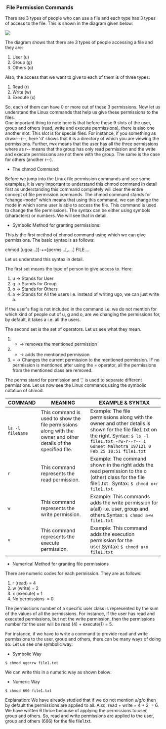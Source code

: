 ###  File Permission Commands

There are 3 types of people who can use a file and each type has 3 types of access to the file. This is shown in the diagram given below:

![](https://d3n0h9tb65y8q.cloudfront.net/public_assets/assets/000/002/903/original/File_Permission_Commands.png?1646404416)

The diagram shows that there are 3 types of people accessing a file and they are:

1.  User (u)
2.  Group (g)
3.  Others (o)

Also, the access that we want to give to each of them is of three types:

1.  Read (r)
2.  Write (w)
3.  Execute (x)

So, each of them can have 0 or more out of these 3 permissions. Now let us understand the Linux commands that help us give these permissions to the files.\
One important thing to note here is that before these 9 slots of the user, group and others (read, write and execute permissions), there is also one another slot. This slot is for special files. For instance, if you something as drwxr--r--, here 'd' shows that it is a directory of which you are viewing the permissions. Further, rwx means that the user has all the three permissions where as r-- means that the group has only read permission and the write and execute permissions are not there with the group. The same is the case for others (another r--).

- The chmod Command:

Before we jump into the Linux file permission commands and see some examples, it is very important to understand this chmod command in detail first as understanding this command completely will clear the entire concept of file permission commands. The chmod command stands for "change-mode" which means that using this command, we can change the mode in which some user is able to access the file. This command is used to change the file permissions. The syntax can be either using symbols (characters) or numbers. We will see that in detail.

- Symbolic Method for granting permissions:

This is the first method of chmod command using which we can give permissions. The basic syntax is as follows:

chmod [ugoa...][-+=]perms...[,....] FILE....

Let us understand this syntax in detail.

The first set means the type of person to give access to. Here:

1.  u → Stands for User
2.  g → Stands for Group
3.  o → Stands for Others
4.  a → Stands for All the users i.e. instead of writing ugo, we can just write a.

If the user's flag is not included in the command i.e. we do not mention for which kind of people out of u, g and o, are we changing the permissions for, by default, it takes a i.e. all the users.

The second set is the set of operators. Let us see what they mean.

1.  - → removes the mentioned permission
2.  + → adds the mentioned permission
3.  = → Changes the current permission to the mentioned permission. IF no permission is mentioned after using the = operator, all the permissions from the mentioned class are removed.

The perms stand for permission and ',' is used to separate different permissions. Let us now see the Linux commands using the symbolic notation of chmod.

| COMMAND          | MEANING                                                                                                          | EXAMPLE & SYNTAX                                                                                                                                                                                            |
| ---------------- | ---------------------------------------------------------------------------------------------------------------- | ----------------------------------------------------------------------------------------------------------------------------------------------------------------------------------------------------------- |
| `ls -l fileName` | This command is used to show the file permissions along with the owner and other details of the specified file.  | Example: The file permissions along with the owner and other details is shown for the file file1.txt on the right. Syntax: `$ ls -l file1.txt -rw-r--r-- 1 Guneet Malhotra 197121 0 Feb 25 10:51 file1.txt` |
| `r`              | This command represents the read permission.                                                                     | Example: The command shown in the right adds the read permission to the o (other) class for the file file1.txt . Syntax: `$ chmod o+r file1.txt`                                                            |
| `w`              | This command represents the write permission.                                                                    | Example: This commands adds the write permission for a(all) i.e. user, group and others.Syntax: `$ chmod a+w file1.txt`                                                                                     |
| `x`              | This command represents the execute permission.                                                                  | Example: This command adds the execution permission for the user.Syntax: `$ chmod u+x file1.txt`                                                                                                            |

- Numerical Method for granting file permissions

There are numeric codes for each permission. They are as follows:

1.  r (read) = 4
2.  w (write) = 2
3.  x (execute) = 1
4.  No permissions  = 0

The permissions number of a specific user class is represented by the sum of the values of all the permissions. For instance, if the user has read and executed permissions, but not the write permission, then the permissions number for the user will be read (4) + execute(1) = 5.

For instance, if we have to write a command to provide read and write permissions to the user, group and others, there can be many ways of doing so. Let us see one symbolic way:

- Symbolic Way

`$ chmod ugo+rw file1.txt`

We can write this in a numeric way as shown below:

- Numeric Way

`$ chmod 666 file1.txt`

Explanation: We have already studied that if we do not mention u/g/o then by default the permissions are applied to all. Also, read + write = 4 + 2  = 6. We have written 6 thrice because of applying the permissions to user, group and others. So, read and write permissions are applied to the user, group and others (666) for the file file1.txt.
